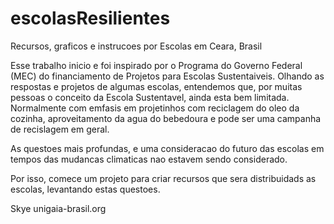 escolasResilientes
==================

Recursos, graficos e instrucoes por Escolas em Ceara, Brasil

Esse trabalho inicio e foi inspirado por o Programa do Governo Federal (MEC) do financiamento de Projetos para Escolas Sustentaiveis.
Olhando as respostas e projetos de algumas escolas, entendemos que, por muitas pessoas o conceito da Escola Sustentavel, ainda esta bem limitada. Normalmente com emfasis em projetinhos com reciclagem do oleo da cozinha, aproveitamento da agua do bebedoura e pode ser uma campanha de recislagem em geral.

As questoes mais profundas, e uma consideracao do futuro das escolas em tempos das mudancas climaticas nao estavem sendo considerado.

Por isso, comece um projeto para criar recursos que sera distribuidads as escolas, levantando estas questoes.

Skye
unigaia-brasil.org
